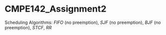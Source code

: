 # CMPE142_Assignment2
Scheduling Algorithms: *FIFO* (no preemption), *SJF* (no preemption), *BJF* (no preemption), *STCF*, *RR*

